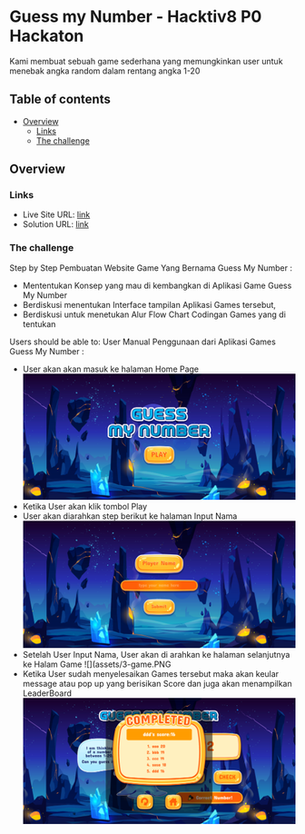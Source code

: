 # Guess my Number - Hacktiv8 P0 Hackaton 

Kami membuat sebuah game sederhana yang memungkinkan user untuk menebak angka random dalam rentang angka 1-20

## Table of contents

- [Overview](#overview)
  - [Links](#links)
  - [The challenge](#the-challenge)
    
## Overview

### Links

- Live Site URL: [link](https://rocky3235.github.io/Guess-My-Number//)
- Solution URL: [link](https://github.com/Rocky3235/Guess-My-Number)

### The challenge
Step by Step Pembuatan Website Game Yang Bernama Guess My Number :
- Mententukan Konsep yang mau di kembangkan di Aplikasi Game Guess My Number
- Berdiskusi menentukan Interface tampilan Aplikasi Games tersebut,
- Berdiskusi untuk menetukan Alur Flow Chart Codingan Games yang di tentukan
  

Users should be able to:
User Manual Penggunaan dari Aplikasi Games Guess My Number :
- User akan akan masuk ke halaman Home Page
  ![](assets/1-home.PNG)
- Ketika User akan klik tombol Play 
- User akan diarahkan step berikut ke halaman Input Nama
  ![](assets/2-input-player-name.PNG)
- Setelah User Input Nama, User akan di arahkan ke halaman selanjutnya ke Halam Game
  ![](assets/3-game.PNG
- Ketika User sudah menyelesaikan Games tersebut maka akan keular message atau pop up
  yang berisikan Score dan juga akan menampilkan LeaderBoard
  ![](assets/4-pop-up.PNG)
